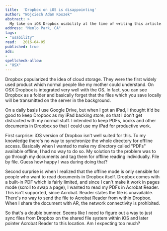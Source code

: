 ```yaml
---
title:	'Dropbox on iOS is disappointing'
author: "Wojciech Adam Koszek"
abstract: >
  My take on iOS Dropbox usability at the time of writing this article.
address: "Menlo Park, CA"
tags:
- "usability"
read:	2016-04-05
published: true
ads:
- 
spellcheck-allow:
- "OSX"
---
```




Dropbox popularized the idea of cloud storage. They were the first
widely used product which normal people like my mother could understand.
On OSX Dropbox is integrated very well with the OS. In fact, you can see
Dropbox as a folder and basically forget that the files which you save
locally will be transmitted on the server in the background.

On a daily basis I use Google Drive, but when I got an iPad, I thought
it'd be good to keep Dropbox as my iPad backing store, so that I don't
get distracted with my normal stuff. I intended to keep PDFs, books and
other documents in Dropbox so that I could use my iPad for productive
work.

First surprise: iOS version of Dropbox isn't well suited for this. To my
knowledge there's no way to synchronize the whole directory for offline
access. Basically when I wanted to make my directory called "PDFs"
available offline, I had no way to do so. My solution to the problem was
to go through my documents and tag them for offline reading
individually. File by file. Guess how happy I was during doing that?

Second surprise is when I realized that the offline mode is only
sensible for people who want to read documents in Dropbox itself.
Dropbox comes with a built-in PDF which is fairly limited, and since I
can't make it work in pages mode (scroll to swap a page), I wanted to
read my PDFs in Acrobat Reader. This isn't supported, since Acrobat.
Reader states the file is unavailable. There's no way to send the file
to Acrobat Reader from within Dropbox. When I share the document with
AR, the network connectivity is prohibited.

So that's a double bummer. Seems like I need to figure out a way to just
sync files from Dropbox on the shared file system within iOS and later
pointer Acrobat Reader to this location. Am I expecting too much?
